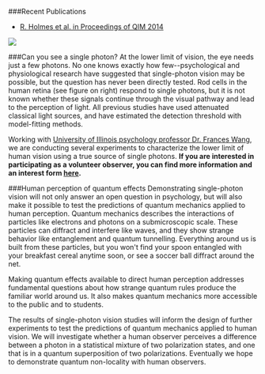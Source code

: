 ###Recent Publications
* [R. Holmes et al. in Proceedings of QIM 2014](http://dx.doi.org/10.1364/QIM.2014.QTu2A.2)

<img src="{{ site.baseurl }}/img/rod-cell.jpg" class="img-responsive pull-right">

###Can you see a single photon? 
At the lower limit of vision, the eye needs just a few photons. No one knows exactly how few--psychological and physiological research have suggested that single-photon vision may be possible, but the question has never been directly tested. Rod cells in the human retina (see figure on right) respond to single photons, but it is not known whether these signals continue through the visual pathway and lead to the perception of light. All previous studies have used attenuated classical light sources, and have estimated the detection threshold with model-fitting methods.

Working with [University of Illinois psychology professor Dr. Frances Wang](http://www.psychology.illinois.edu/people/wang18), we are conducting several experiments to characterize the lower limit of human vision using a true source of single photons. **If you are interested in participating as a volunteer observer, you can find more information and an interest form <a class="underline" href="{{ site.baseurl }}/vision/">here</a>.**

###Human perception of quantum effects
Demonstrating single-photon vision will not only answer an open question in psychology, but will also make it possible to test the predictions of quantum mechanics applied to human perception. Quantum mechanics describes the interactions of particles like electrons and photons on a submicroscopic scale. These particles can diffract and interfere like waves, and they show strange behavior like entanglement and quantum tunnelling. Everything around us is built from these particles, but you won't find your spoon entangled with your breakfast cereal anytime soon, or see a soccer ball diffract around the net.

Making quantum effects available to direct human perception addresses fundamental questions about how strange quantum rules produce the familiar world around us. It also makes quantum mechanics more accessible to the public and to students.

The results of single-photon vision studies will inform the design of further experiments to test the predictions of quantum mechanics applied to human vision. We will investigate whether a human observer perceives a difference between a photon in a statistical mixture of two polarization states, and one that is in a quantum superposition of two polarizations. Eventually we hope to demonstrate quantum non-locality with human observers.